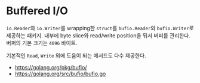 # Buffered I/O

`io.Reader`와 `io.Writer`를 wrapping한 `struct`를
`bufio.Reader`와 `bufio.Writer`로 제공하는 패키지.
내부에 byte slice와 read/write position을 둬서 버퍼를 관리한다.
버퍼의 기본 크기는 `4096` 바이트.

기본적인 `Read`, `Write` 외에 도움이 되는 메서드도 다수 제공한다.

- <https://golang.org/pkg/bufio/>
- <https://golang.org/src/bufio/bufio.go>
